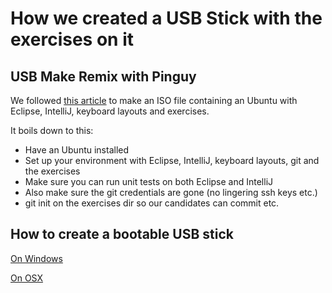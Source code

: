 # How we created a USB Stick with the exercises on it

## USB Make Remix with Pinguy

We followed [this article](http://pinguyos.com/2015/09/pinguy-builder-an-app-to-backupremix-buntu/) to make an ISO file containing an Ubuntu with Eclipse, IntelliJ, keyboard layouts and exercises.

It boils down to this:

* Have an Ubuntu installed
* Set up your environment with Eclipse, IntelliJ, keyboard layouts, git and the exercises
* Make sure you can run unit tests on both Eclipse and IntelliJ
* Also make sure the git credentials are gone (no lingering ssh keys etc.)
* git init on the exercises dir so our candidates can commit etc.

## How to create a bootable USB stick

[On Windows](https://www.ubuntu.com/download/desktop/create-a-usb-stick-on-windows)

[On OSX](https://www.ubuntu.com/download/desktop/create-a-usb-stick-on-mac-osx)
